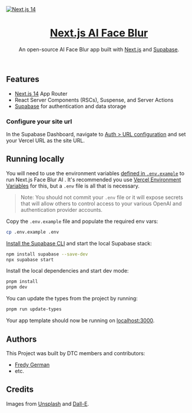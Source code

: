 <a href="">
  <img alt="Next.js 14" src="https:/vercel.ai/opengraph-image.png" />
  <h1 align="center">Next.js AI Face Blur </h1>
</a>

<p align="center">
  An open-source AI Face Blur app built with <a href="https://nextjs.org">Next.js</a> and <a href="https://supabase.com">Supabase</a>.
</p>

<br/>

## Features

- [Next.js 14](https://nextjs.org) App Router
- React Server Components (RSCs), Suspense, and Server Actions
- [Supabase](https://supabase.com) for authentication and data storage

### Configure your site url

In the Supabase Dashboard, navigate to [Auth > URL configuration](https://app.supabase.com/project/_/auth/url-configuration) and set your Vercel URL as the site URL.

## Running locally

You will need to use the environment variables [defined in `.env.example`](.env.example) to run Next.js Face Blur AI . It's recommended you use [Vercel Environment Variables](https://vercel.com/docs/concepts/projects/environment-variables) for this, but a `.env` file is all that is necessary.

> Note: You should not commit your `.env` file or it will expose secrets that will allow others to control access to your various OpenAI and authentication provider accounts.

Copy the `.env.example` file and populate the required env vars:

```bash
cp .env.example .env
```

[Install the Supabase CLI](https://supabase.com/docs/guides/cli) and start the local Supabase stack:

```bash
npm install supabase --save-dev
npx supabase start
```

Install the local dependencies and start dev mode:

```bash
pnpm install
pnpm dev
```

<!-- you can add types from project by running pnpm run update-types -->

You can update the types from the project by running:

```bash
pnpm run update-types
```

Your app template should now be running on [localhost:3000](http://localhost:3000/).

## Authors

This Project was built by DTC members and contributors:

- [Fredy German](https://twitter.com/fredygermanm)
- etc.

## Credits

Images from [Unsplash](https://unsplash.com/) and [Dall-E](https://labs.openai.com/).

<!-- https://unsplash.com/photos/selective-focus-photography-of-man-in-gray-crew-neck-shirt-Ve7xjKImd28 -->
